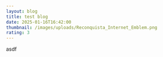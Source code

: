 ```yaml
---
layout: blog
title: test blog
date: 2025-01-16T16:42:00
thumbnail: /images/uploads/Reconquista_Internet_Emblem.png
rating: 3
---
```

asdf
